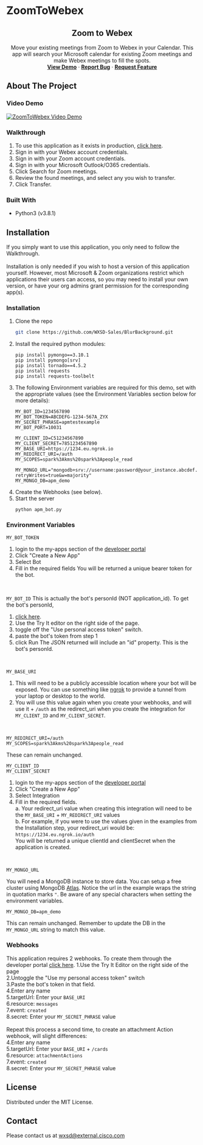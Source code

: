 # ZoomToWebex<p align="center">
  <h2 align="center"> Zoom to Webex</h2>

  <p align="center">
Move your existing meetings from Zoom to Webex in your Calendar.  This app will search your Microsoft calendar for existing Zoom meetings and make Webex meetings to fill the spots.
    <br />
    <a href="https://zoomtowebex.wbx.ninja/"><strong>View Demo</strong></a>
    ·
    <a href="https://github.com/WXSD-Sales/ZoomToWebex/issues"><strong>Report Bug</strong></a>
    ·
    <a href="https://github.com/WXSD-Sales/ZoomToWebex/issues"><strong>Request Feature</strong></a>
  </p>
</p>

## About The Project

### Video Demo

[![ZoomToWebex Video Demo](https://img.youtube.com/vi/iws4osHV42Y/0.jpg)](https://youtu.be/iws4osHV42Y, "ZoomToWebex Video Demo")

### Walkthrough

1. To use this application as it exists in production, [click here](https://zoomtowebex.wbx.ninja).
2. Sign in with your Webex account credentials.
3. Sign in with your Zoom account credentials.
4. Sign in with your Microsoft Outlook/O365 credentials.
5. Click Search for Zoom meetings.
6. Review the found meetings, and select any you wish to transfer.
7. Click Transfer.

### Built With

- Python3 (v3.8.1)  

<!-- GETTING STARTED -->

## Installation

If you simply want to use this application, you only need to follow the Walkthrough.<br/>
<br/>
Installation is only needed if you wish to host a version of this application yourself. However, most Microsoft & Zoom organizations restrict which applications  their users can access, so you may need to install your own version, or have your org admins grant permission for the corresponding app(s).<br/>

### Installation

1. Clone the repo
   ```sh
   git clone https://github.com/WXSD-Sales/BlurBackground.git
   ```
2. Install the required python modules:
   ```
   pip install pymongo==3.10.1
   pip install pymongo[srv]
   pip install tornado==4.5.2
   pip install requests
   pip install requests-toolbelt
   ```
3. The following Environment variables are required for this demo, set with the appropriate values (see the Environment Variables section below for more details):
      ```
      MY_BOT_ID=1234567890
      MY_BOT_TOKEN=ABCDEFG-1234-567A_ZYX
      MY_SECRET_PHRASE=apmtestexample
      MY_BOT_PORT=10031

      MY_CLIENT_ID=C51234567890
      MY_CLIENT_SECRET=7851234567890
      MY_BASE_URI=https://1234.eu.ngrok.io
      MY_REDIRECT_URI=/auth
      MY_SCOPES=spark%3Akms%20spark%3Apeople_read

      MY_MONGO_URL="mongodb+srv://username:password@your_instance.abcdef.mongodb.net/apm_demo?retryWrites=true&w=majority"
      MY_MONGO_DB=apm_demo
      ```
4. Create the Webhooks (see below).
5. Start the server
   ```
   python apm_bot.py
   ```
   
<!-- ENV VARS -->

### Environment Variables
```
MY_BOT_TOKEN
``` 
1. login to the my-apps section of the [developer portal](https://developer.webex.com/my-apps)
2. Click "Create a New App"
3. Select Bot
4. Fill in the required fields
You will be returned a unique bearer token for the bot.
<br/>

```MY_BOT_ID``` 
This is actually the bot's personId (NOT application_id).  To get the bot's personId, 
1. [click here](https://developer.webex.com/docs/api/v1/people/get-my-own-details).
2. Use the Try It editor on the right side of the page.
3. toggle off the "Use personal access token" switch.
4. paste the bot's token from step 1
5. click Run
The JSON returned will include an "id" property.  This is the bot's personId.
<br/>

```
MY_BASE_URI
```
1. This will need to be a publicly accessible location where your bot will be exposed.  You can use something like [ngrok](https://ngrok.com/) to provide a tunnel from your laptop or desktop to the world.
2. You will use this value again when you create your webhooks, and will use it + ```/auth``` as the redirect_uri when you create the integration for ```MY_CLIENT_ID``` and ```MY_CLIENT_SECRET```.
<br/>

```
MY_REDIRECT_URI=/auth
MY_SCOPES=spark%3Akms%20spark%3Apeople_read
```
These can remain unchanged.
<br/>

```
MY_CLIENT_ID
MY_CLIENT_SECRET
```
1. login to the my-apps section of the [developer portal](https://developer.webex.com/my-apps)
2. Click "Create a New App"
3. Select Integration
4. Fill in the required fields.<br/>
      a. Your redirect_uri value when creating this integration will need to be the ```MY_BASE_URI``` + ```MY_REDIRECT_URI``` values<br/>
      b. For example, if you were to use the values given in the examples from the Installation step, your redirect_uri would be:<br/>
      ```https://1234.eu.ngrok.io/auth```<br/>
You will be returned a unique clientId and clientSecret when the application is created.
<br/>

```
MY_MONGO_URL
```
You will need a MongoDB instance to store data.  You can setup a free cluster using MongoDB [Atlas](https://cloud.mongodb.com).
Notice the url in the example wraps the string in quotation marks ```"```.  Be aware of any special characters when setting the environment variables.
<br/>

```
MY_MONGO_DB=apm_demo
```
This can remain unchanged.  Remember to update the DB in the ```MY_MONGO_URL``` string to match this value.


<!-- WEBHOOKS -->

### Webhooks

This application requires 2 webhooks. To create them through the developer portal [click here](https://developer.webex.com/docs/api/v1/webhooks/create-a-webhook).
1.Use the Try It Editor on the right side of the page<br/>
2.Untoggle the "Use my personal access token" switch<br/>
3.Paste the bot's token in that field.<br/>
4.Enter any name<br/>
5.targetUrl: Enter your ```BASE_URI```<br/>
6.resource: ```messages```<br/>
7.event: ```created```<br/>
8.secret: Enter your ```MY_SECRET_PHRASE``` value<br/>
<br/>
Repeat this process a second time, to create an attachment Action webhook, will slight differences:<br/>
4.Enter any name<br/>
5.targetUrl: Enter your ```BASE_URI``` + ```/cards```<br/>
6.resource: ```attachmentActions```<br/>
7.event: ```created```<br/>
8.secret: Enter your ```MY_SECRET_PHRASE``` value<br/>


<!-- LICENSE -->

## License

Distributed under the MIT License. 

<!-- CONTACT -->

## Contact
Please contact us at wxsd@external.cisco.com

